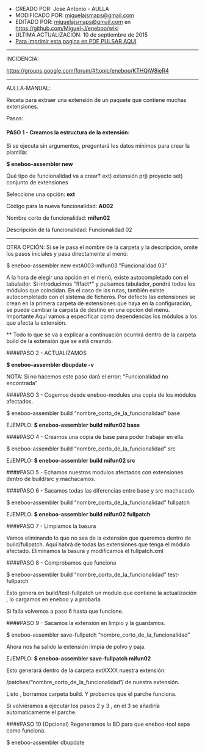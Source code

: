 * CREADO POR: Jose Antonio - AULLA
* MODIFICADO POR: miguelajsmaps@gmail.com
* EDITADO POR: miguelajsmaps@gmail.com en https://github.com/Miguel-J/eneboo/wiki
* ÚLTIMA ACTUALIZACIÓN: 10 de septiembre de 2015
* [Para imprimir esta pagina en PDF PULSAR AQUI](https://gitprint.com/Miguel-J/eneboo/wiki/Receta-para-extraer-una-extensi%C3%B3n-de-un-paquete--que-contiene-muchas-extensiones)

----

INCIDENCIA:

https://groups.google.com/forum/#!topic/eneboo/KTHQjW8ieR4

---
AULLA-MANUAL:

Receta para extraer una extensión de un paquete  que contiene muchas extensiones.

Pasos:

#### PASO 1 - Creamos la estructura de la extensión:

Si se ejecuta sin argumentos, preguntará los datos mínimos para crear la plantilla:

**$ eneboo-assembler new**

Qué tipo de funcionalidad va a crear?
    ext) extensión
    prj) proyecto
    set) conjunto de extensiones

Seleccione una opción: **ext**

Código para la nueva funcionalidad: **A002**

Nombre corto de funcionalidad: **mifun02**

Descripción de la funcionalidad: Funcionalidad 02

---

OTRA OPCIÓN: Si se le pasa el nombre de la carpeta y la descripción, omite los pasos iniciales y pasa directamente al menú:

$ eneboo-assembler new extA003-mifun03 "Funcionalidad 03"

A la hora de elegir una opción en el menú, existe autocompletado con el tabulador. Si introducimos "flfact*" y pulsamos tabulador, pondrá todos los módulos que coincidan.
En el caso de las rutas, también existe autocompletado con el sistema de ficheros.
Por defecto las extensiones se crean en la primera carpeta de extensiones que haya en la configuración, se puede cambiar la carpeta de destino en una opción del menú.
Importante Aquí vamos a especificar como dependencias los módulos a los que afecta la extensión.




** Todo lo que se va a explicar a continuación ocurrirá dentro de la carpeta build de la extensión que se está creando.

####PASO 2 -  ACTUALIZAMOS

**$ eneboo-assembler dbupdate -v**

NOTA: Si no hacemos este paso dará el error: "Funcionalidad no encontrada"

####PASO 3 -  Cogemos desde eneboo-modules una copia de los módulos afectados.

 $ eneboo-assembler build “nombre_corto_de_la_funcionalidad” base

EJEMPLO: **$ eneboo-assembler build mifun02 base**


####PASO 4 - Creamos una copia de base para poder trabajar en ella.
 
 $ eneboo-assembler build “nombre_corto_de_la_funcionalidad” src
 
EJEMPLO: **$ eneboo-assembler build mifun02 src**

####PASO 5 - Echamos nuestros modulos afectados con extensiones dentro de build/src y machacamos.


####PASO 6 - Sacamos todas las diferencias entre base y src machacado.

 $ eneboo-assembler build “nombre_corto_de_la_funcionalidad” fullpatch


EJEMPLO: **$ eneboo-assembler build mifun02 fullpatch**

####PASO 7 - Limpiamos la basura 

  Vamos eliminando lo que no sea de la extensión que queremos dentro de build/fullpatch. Aquí habrá de todas las extensiones que tenga el módulo afectado. Eliminamos la basura y modificamos el fullpatch.xml


####PASO 8 - Comprobamos que funciona

$ eneboo-assembler build “nombre_corto_de_la_funcionalidad” test-fullpatch

Esto genera en build/test-fullpatch un modulo que contiene la actualización , lo cargamos en eneboo y a probarla.

Si falla volvemos a paso 6 hasta que funcione.


####PASO 9 - Sacamos la extensión en limpio y la guardamos.


$ eneboo-assembler save-fullpatch “nombre_corto_de_la_funcionalidad”
 
Ahora nos ha salido la extensión limpia de polvo y paja.

EJEMPLO: **$ eneboo-assembler save-fullpatch mifun02**


Esto generará dentro de la carpeta extXXXX nuestra extensión:

/patches/“nombre_corto_de_la_funcionalidad”/ de nuestra extensión.


Listo , borramos carpeta build. Y probamos que el parche funciona.

Si volviéramos a ejecutar los pasos 2 y 3 , en el 3 se añadiría automaticamente el parche.


####PASO 10 (Opcional) Regeneramos la BD para que eneboo-tool sepa como funciona.

$ eneboo-assembler dbupdate



